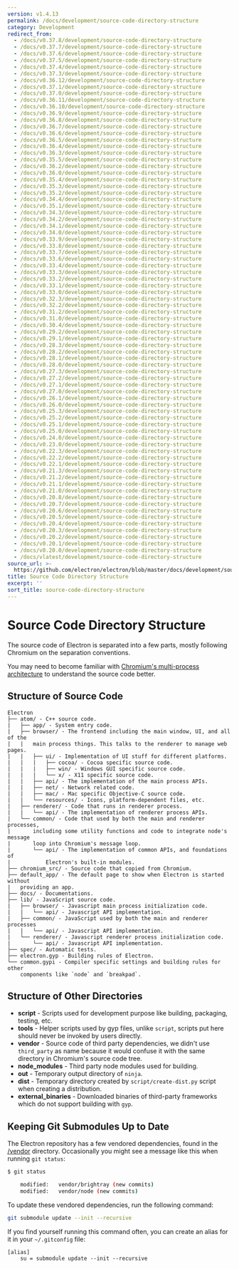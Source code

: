 ```yaml
---
version: v1.4.13
permalink: /docs/development/source-code-directory-structure
category: Development
redirect_from:
  - /docs/v0.37.8/development/source-code-directory-structure
  - /docs/v0.37.7/development/source-code-directory-structure
  - /docs/v0.37.6/development/source-code-directory-structure
  - /docs/v0.37.5/development/source-code-directory-structure
  - /docs/v0.37.4/development/source-code-directory-structure
  - /docs/v0.37.3/development/source-code-directory-structure
  - /docs/v0.36.12/development/source-code-directory-structure
  - /docs/v0.37.1/development/source-code-directory-structure
  - /docs/v0.37.0/development/source-code-directory-structure
  - /docs/v0.36.11/development/source-code-directory-structure
  - /docs/v0.36.10/development/source-code-directory-structure
  - /docs/v0.36.9/development/source-code-directory-structure
  - /docs/v0.36.8/development/source-code-directory-structure
  - /docs/v0.36.7/development/source-code-directory-structure
  - /docs/v0.36.6/development/source-code-directory-structure
  - /docs/v0.36.5/development/source-code-directory-structure
  - /docs/v0.36.4/development/source-code-directory-structure
  - /docs/v0.36.3/development/source-code-directory-structure
  - /docs/v0.35.5/development/source-code-directory-structure
  - /docs/v0.36.2/development/source-code-directory-structure
  - /docs/v0.36.0/development/source-code-directory-structure
  - /docs/v0.35.4/development/source-code-directory-structure
  - /docs/v0.35.3/development/source-code-directory-structure
  - /docs/v0.35.2/development/source-code-directory-structure
  - /docs/v0.34.4/development/source-code-directory-structure
  - /docs/v0.35.1/development/source-code-directory-structure
  - /docs/v0.34.3/development/source-code-directory-structure
  - /docs/v0.34.2/development/source-code-directory-structure
  - /docs/v0.34.1/development/source-code-directory-structure
  - /docs/v0.34.0/development/source-code-directory-structure
  - /docs/v0.33.9/development/source-code-directory-structure
  - /docs/v0.33.8/development/source-code-directory-structure
  - /docs/v0.33.7/development/source-code-directory-structure
  - /docs/v0.33.6/development/source-code-directory-structure
  - /docs/v0.33.4/development/source-code-directory-structure
  - /docs/v0.33.3/development/source-code-directory-structure
  - /docs/v0.33.2/development/source-code-directory-structure
  - /docs/v0.33.1/development/source-code-directory-structure
  - /docs/v0.33.0/development/source-code-directory-structure
  - /docs/v0.32.3/development/source-code-directory-structure
  - /docs/v0.32.2/development/source-code-directory-structure
  - /docs/v0.31.2/development/source-code-directory-structure
  - /docs/v0.31.0/development/source-code-directory-structure
  - /docs/v0.30.4/development/source-code-directory-structure
  - /docs/v0.29.2/development/source-code-directory-structure
  - /docs/v0.29.1/development/source-code-directory-structure
  - /docs/v0.28.3/development/source-code-directory-structure
  - /docs/v0.28.2/development/source-code-directory-structure
  - /docs/v0.28.1/development/source-code-directory-structure
  - /docs/v0.28.0/development/source-code-directory-structure
  - /docs/v0.27.3/development/source-code-directory-structure
  - /docs/v0.27.2/development/source-code-directory-structure
  - /docs/v0.27.1/development/source-code-directory-structure
  - /docs/v0.27.0/development/source-code-directory-structure
  - /docs/v0.26.1/development/source-code-directory-structure
  - /docs/v0.26.0/development/source-code-directory-structure
  - /docs/v0.25.3/development/source-code-directory-structure
  - /docs/v0.25.2/development/source-code-directory-structure
  - /docs/v0.25.1/development/source-code-directory-structure
  - /docs/v0.25.0/development/source-code-directory-structure
  - /docs/v0.24.0/development/source-code-directory-structure
  - /docs/v0.23.0/development/source-code-directory-structure
  - /docs/v0.22.3/development/source-code-directory-structure
  - /docs/v0.22.2/development/source-code-directory-structure
  - /docs/v0.22.1/development/source-code-directory-structure
  - /docs/v0.21.3/development/source-code-directory-structure
  - /docs/v0.21.2/development/source-code-directory-structure
  - /docs/v0.21.1/development/source-code-directory-structure
  - /docs/v0.21.0/development/source-code-directory-structure
  - /docs/v0.20.8/development/source-code-directory-structure
  - /docs/v0.20.7/development/source-code-directory-structure
  - /docs/v0.20.6/development/source-code-directory-structure
  - /docs/v0.20.5/development/source-code-directory-structure
  - /docs/v0.20.4/development/source-code-directory-structure
  - /docs/v0.20.3/development/source-code-directory-structure
  - /docs/v0.20.2/development/source-code-directory-structure
  - /docs/v0.20.1/development/source-code-directory-structure
  - /docs/v0.20.0/development/source-code-directory-structure
  - /docs/vlatest/development/source-code-directory-structure
source_url: >-
  https://github.com/electron/electron/blob/master/docs/development/source-code-directory-structure.md
title: Source Code Directory Structure
excerpt: ''
sort_title: source-code-directory-structure
---
```

# Source Code Directory Structure

The source code of Electron is separated into a few parts, mostly following Chromium on the separation conventions.

You may need to become familiar with [Chromium's multi-process architecture](http://dev.chromium.org/developers/design-documents/multi-process-architecture) to understand the source code better.

## Structure of Source Code

```
Electron
├── atom/ - C++ source code.
|   ├── app/ - System entry code.
|   ├── browser/ - The frontend including the main window, UI, and all of the
|   |   main process things. This talks to the renderer to manage web pages.
|   |   ├── ui/ - Implementation of UI stuff for different platforms.
|   |   |   ├── cocoa/ - Cocoa specific source code.
|   |   |   ├── win/ - Windows GUI specific source code.
|   |   |   └── x/ - X11 specific source code.
|   |   ├── api/ - The implementation of the main process APIs.
|   |   ├── net/ - Network related code.
|   |   ├── mac/ - Mac specific Objective-C source code.
|   |   └── resources/ - Icons, platform-dependent files, etc.
|   ├── renderer/ - Code that runs in renderer process.
|   |   └── api/ - The implementation of renderer process APIs.
|   └── common/ - Code that used by both the main and renderer processes,
|       including some utility functions and code to integrate node's message
|       loop into Chromium's message loop.
|       └── api/ - The implementation of common APIs, and foundations of
|           Electron's built-in modules.
├── chromium_src/ - Source code that copied from Chromium.
├── default_app/ - The default page to show when Electron is started without
|   providing an app.
├── docs/ - Documentations.
├── lib/ - JavaScript source code.
|   ├── browser/ - Javascript main process initialization code.
|   |   └── api/ - Javascript API implementation.
|   ├── common/ - JavaScript used by both the main and renderer processes
|   |   └── api/ - Javascript API implementation.
|   └── renderer/ - Javascript renderer process initialization code.
|       └── api/ - Javascript API implementation.
├── spec/ - Automatic tests.
├── electron.gyp - Building rules of Electron.
└── common.gypi - Compiler specific settings and building rules for other
    components like `node` and `breakpad`.

```

## Structure of Other Directories

*   **script** - Scripts used for development purpose like building, packaging, testing, etc.
*   **tools** - Helper scripts used by gyp files, unlike `script`, scripts put here should never be invoked by users directly.
*   **vendor** - Source code of third party dependencies, we didn't use `third_party` as name because it would confuse it with the same directory in Chromium's source code tree.
*   **node_modules** - Third party node modules used for building.
*   **out** - Temporary output directory of `ninja`.
*   **dist** - Temporary directory created by `script/create-dist.py` script when creating a distribution.
*   **external_binaries** - Downloaded binaries of third-party frameworks which do not support building with `gyp`.

## Keeping Git Submodules Up to Date

The Electron repository has a few vendored dependencies, found in the [/vendor](https://github.com/electron/electron/tree/master/vendor) directory. Occasionally you might see a message like this when running `git status`:

```sh
$ git status

	modified:   vendor/brightray (new commits)
	modified:   vendor/node (new commits)
```

To update these vendored dependencies, run the following command:

```sh
git submodule update --init --recursive
```

If you find yourself running this command often, you can create an alias for it in your `~/.gitconfig` file:

```
[alias]
	su = submodule update --init --recursive

```
